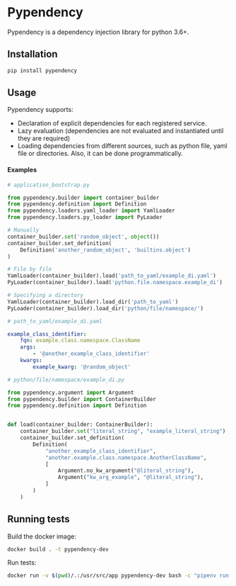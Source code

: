 # Pypendency
Pypendency is a dependency injection library for python 3.6+.

## Installation
```bash
pip install pypendency
```

## Usage
Pypendency supports:
* Declaration of explicit dependencies for each registered service.
* Lazy evaluation (dependencies are not evaluated and instantiated until they are required)
* Loading dependencies from different sources, such as python file, yaml file or directories. 
Also, it can be done programmatically.

#### Examples

```python
# application_bootstrap.py

from pypendency.builder import container_builder
from pypendency.definition import Definition
from pypendency.loaders.yaml_loader import YamlLoader
from pypendency.loaders.py_loader import PyLoader

# Manually
container_builder.set('random_object', object())
container_builder.set_definition(
    Definition('another_random_object', 'builtins.object')
)

# File by file
YamlLoader(container_builder).load('path_to_yaml/example_di.yaml')
PyLoader(container_builder).load('python.file.namespace.example_di')

# Specifying a directory
YamlLoader(container_builder).load_dir('path_to_yaml')
PyLoader(container_builder).load_dir('python/file/namespace/')
```

```yaml
# path_to_yaml/example_di.yaml

example_class_identifier:
    fqn: example.class.namespace.ClassName
    args:
        - '@another_example_class_identifier'
    kwargs:
        example_kwarg: '@random_object'
```

```python
# python/file/namespace/example_di.py

from pypendency.argument import Argument
from pypendency.builder import ContainerBuilder
from pypendency.definition import Definition


def load(container_builder: ContainerBuilder):
    container_builder.set("literal_string", "example_literal_string")
    container_builder.set_definition(
        Definition(
            "another_example_class_identifier",
            "another.example.class.namespace.AnotherClassName",
            [
                Argument.no_kw_argument("@literal_string"),
                Argument("kw_arg_example", "@literal_string"),
            ]
        )    
    )
```

## Running tests
Build the docker image:
```bash
docker build . -t pypendency-dev
```

Run tests:
```bash
docker run -v $(pwd)/.:/usr/src/app pypendency-dev bash -c "pipenv run make run-tests"
```
